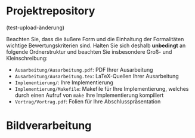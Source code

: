 # Projektrepository
(test-upload-änderung)

Beachten Sie, dass die äußere Form und die Einhaltung der Formalitäten wichtige Bewertungskriterien sind. Halten Sie sich deshalb **unbedingt** an folgende Ordnerstruktur und beachten Sie insbesondere Groß- und Kleinschreibung:

- `Ausarbeitung/Ausarbeitung.pdf`: PDF Ihrer Ausarbeitung
- `Ausarbeitung/Ausarbeitung.tex`: LaTeX-Quellen Ihrer Ausarbeitung
- `Implementierung/`: Ihre Implementierung
- `Implementierung/Makefile`: Makefile für Ihre Implementierung, welches durch einen Aufruf von `make` Ihre Implementierung kompiliert
- `Vortrag/Vortrag.pdf`: Folien für Ihre Abschlusspräsentation
# Bildverarbeitung
